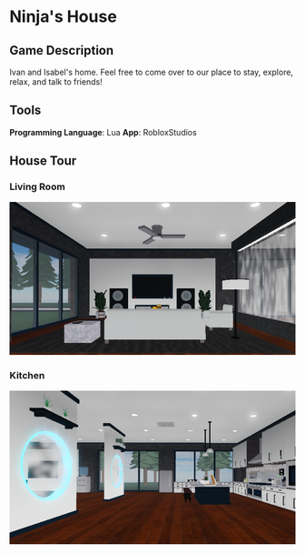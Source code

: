 # Ninja's House

## Game Description
Ivan and Isabel's home. Feel free to come over to our place to stay, explore, relax, and talk to friends!

## Tools
**Programming Language**: Lua
**App**: RobloxStudios

## House Tour

### Living Room
![Living Room](Screenshots/living-room.png)
### Kitchen
![Kitchen](Screenshots/kitchen.png)
